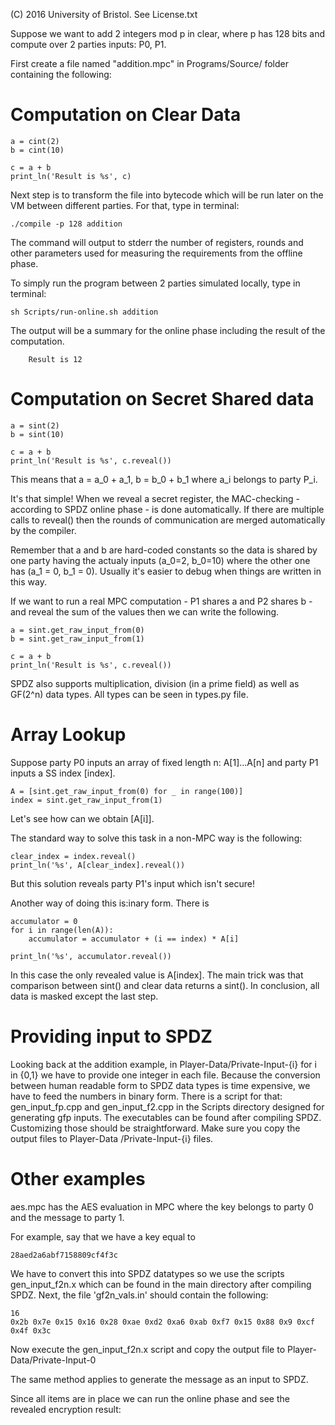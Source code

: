 (C) 2016 University of Bristol. See License.txt

Suppose we want to add 2 integers mod p in clear, where p has 128 bits and compute over 2 parties inputs: P0, P1.

First create a file named "addition.mpc" in Programs/Source/ folder containing the following:


Computation on Clear Data
==================

```
a = cint(2)
b = cint(10)

c = a + b
print_ln('Result is %s', c)
```

Next step is to transform the file into bytecode which will be run later on the VM between different parties.
For that, type in terminal:

```
./compile -p 128 addition

```

The command will output to stderr the number of registers, rounds and other parameters used for measuring the requirements from the offline phase.

To simply run the program between 2 parties simulated locally, type in terminal:

```
sh Scripts/run-online.sh addition

```

The output will be a summary for the online phase including the result of the computation.

````
	Result is 12

````


Computation on Secret Shared data
=================================

```
a = sint(2)
b = sint(10)

c = a + b
print_ln('Result is %s', c.reveal())

```

This means that a = a_0 + a_1, b = b_0 + b_1 where a_i belongs to party P_i. 

It's that simple! When we reveal a secret register, the MAC-checking - according
to SPDZ online phase - is done automatically. If there are multiple calls to
reveal() then the rounds of communication are merged automatically by the
compiler.

Remember that a and b are hard-coded constants so the data is shared by one
party having the actualy inputs (a_0=2, b_0=10) where the other one has (a_1 =
0, b_1 = 0). Usually it's easier to debug when things are written in this way.

If we want to run a real MPC computation - P1 shares a and P2 shares b - and
reveal the sum of the values then we can write the following.

```
a = sint.get_raw_input_from(0)
b = sint.get_raw_input_from(1)

c = a + b
print_ln('Result is %s', c.reveal())

```

SPDZ also supports multiplication, division (in a prime field) as well as
GF(2^n) data types. All types can be seen in types.py file.


Array Lookup
=============

Suppose party P0 inputs an array of fixed length n: A[1]...A[n] and party P1
inputs a SS index [index].

```
A = [sint.get_raw_input_from(0) for _ in range(100)]
index = sint.get_raw_input_from(1)
```

Let's see how can we obtain [A[i]].

The standard way to solve this task in a non-MPC way is the following:

```
clear_index = index.reveal()
print_ln('%s', A[clear_index].reveal())

```

But this solution reveals party P1's input which isn't secure!

Another way of doing this is:inary form. There is 

```
accumulator = 0
for i in range(len(A)):
	accumulator = accumulator + (i == index) * A[i]

print_ln('%s', accumulator.reveal())

```

In this case the only revealed value is A[index]. The main trick was that
comparison between sint() and clear data returns a sint(). In conclusion, all
data is masked except the last step.

Providing input to SPDZ
========================

Looking back at the addition example, in Player-Data/Private-Input-{i} for i in
{0,1} we have to provide one integer in each file. Because the conversion
between human readable form to SPDZ data types is time expensive, we have to
feed the numbers in binary form. There is a script for that: gen_input_fp.cpp
and gen_input_f2.cpp in the Scripts directory designed for generating gfp
inputs. The executables can be found after compiling SPDZ. Customizing those
should be straightforward. Make sure you copy the output files to Player-Data
/Private-Input-{i} files.


Other examples
==============

aes.mpc has the AES evaluation in MPC where the key belongs to party 0
and the message to party 1.

For example, say that we have a key equal to

```
28aed2a6abf7158809cf4f3c
```

We have to convert this into SPDZ datatypes so we use the scripts
gen_input_f2n.x which can be found in the main directory after compiling
SPDZ. Next, the file 'gf2n_vals.in' should contain the following:

```
16
0x2b 0x7e 0x15 0x16 0x28 0xae 0xd2 0xa6 0xab 0xf7 0x15 0x88 0x9 0xcf 0x4f 0x3c
```

Now execute the gen_input_f2n.x script and copy the output file to
Player-Data/Private-Input-0

The same method applies to generate the message as an input to SPDZ.

Since all items are in place we can run the online phase and see the
revealed encryption result:
